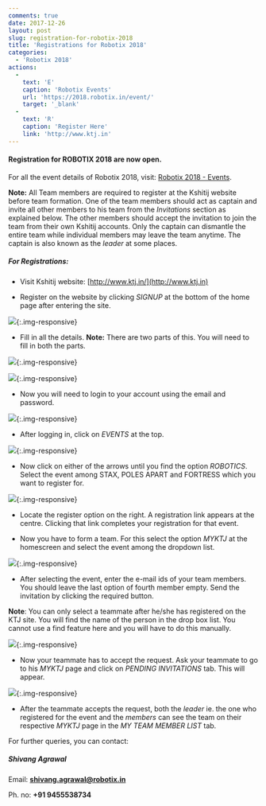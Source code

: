 ```yaml
---
comments: true
date: 2017-12-26
layout: post
slug: registration-for-robotix-2018
title: 'Registrations for Robotix 2018'
categories:
  - 'Robotix 2018'
actions:
  -
    text: 'E'
    caption: 'Robotix Events'
    url: 'https://2018.robotix.in/event/'
    target: '_blank'
  -
    text: 'R'
    caption: 'Register Here'
    link: 'http://www.ktj.in'
---
```


#### Registration for ROBOTIX 2018 are now open.

For all the event details of Robotix 2018, visit: [Robotix 2018 - Events](https://2018.robotix.in/event/).

**Note:** All Team members are required to register at the Kshitij website before team formation. One of the
team members should act as captain and invite all other members to his team from the _Invitations_ section as
explained below. The other members should accept the invitation to join the team from their own Kshitij accounts.
Only the captain can dismantle the entire team while individual members may leave the team anytime. The captain
is also known as the _leader_ at some places.

##### For Registrations:

 * Visit Kshitij website: [http://www.ktj.in/](http://www.ktj.in)

 * Register on the website by clicking _SIGNUP_ at the bottom of the home page after entering the site.

![](/img/blog/2017/regs-2018/1.png){:.img-responsive}

 * Fill in all the details. **Note:** There are two parts of this. You will need to fill in both the parts.

![](/img/blog/2017/regs-2018/2.png){:.img-responsive}

![](/img/blog/2017/regs-2018/3.png){:.img-responsive}

 * Now you will need to login to your account using the email and password.

![](/img/blog/2017/regs-2018/4.png){:.img-responsive}

 * After logging in, click on _EVENTS_ at the top.

![](/img/blog/2017/regs-2018/5.png){:.img-responsive}

 * Now click on either of the arrows until you find the option _ROBOTICS_. Select the event among STAX, POLES APART and FORTRESS which you want to register for.

![](/img/blog/2017/regs-2018/6.png){:.img-responsive}

 * Locate the register option on the right. A registration link appears at the centre. Clicking that link completes your registration for that event.

 * Now you have to form a team. For this select the option _MYKTJ_ at the homescreen and select the event among the dropdown list.

 ![](/img/blog/2017/regs-2018/7.png){:.img-responsive}

 * After selecting the event, enter the e-mail ids of your team members. You should leave the last option of fourth member empty. Send the invitation by clicking the required button.

 **Note**: You can only select a teammate after he/she has registered on the KTJ site. You will find the name
 of the person in the drop box list. You cannot use a find feature here and you will have to do this manually.

![](/img/blog/2017/regs-2018/8.png){:.img-responsive}

 * Now your teammate has to accept the request. Ask your teammate to go to his _MYKTJ_ page and click on _PENDING INVITATIONS_ tab.
 This will appear.

![](/img/blog/2017/regs-2018/9.png){:.img-responsive}

 * After the teammate accepts the request, both the _leader_ ie. the one who registered for the event and the _members_ can see the team on their respective _MYKTJ_ page in the _MY TEAM MEMBER LIST_ tab.

For further queries, you can contact:

##### Shivang Agrawal

Email: **[shivang.agrawal@robotix.in](mailto:shivang.agrawal@robotix.in)**

Ph. no: **+91 9455538734**  
